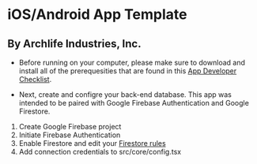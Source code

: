 # iOS/Android App Template
## By Archlife Industries, Inc.

* Before running on your computer, please make sure to download and install all of the prerequesities that are found in this [App Developer Checklist](https://github.com/Zernach/Ryans_Recommendations).

* Next, create and configre your back-end database. This app was intended to be paired with Google Firebase Authentication and Google Firestore.
1. Create Google Firebase project
2. Initiate Firebase Authentication
3. Enable Firestore and edit your [Firestore rules](https://firebase.google.com/docs/firestore/security/get-started)
4. Add connection credentials to src/core/config.tsx